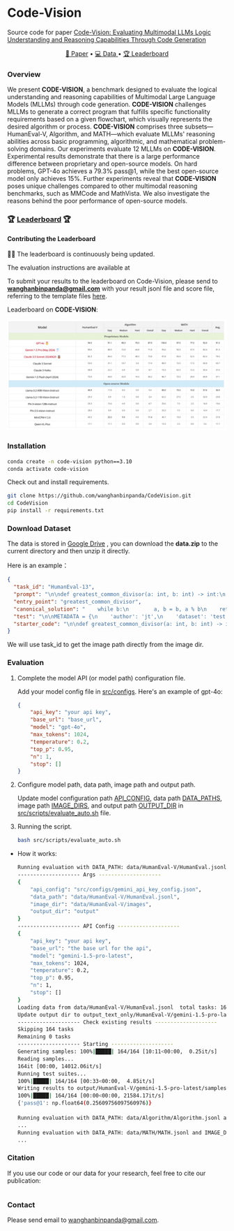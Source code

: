 # Code-Vision

Source code for paper [Code-Vision: Evaluating Multimodal LLMs Logic Understanding and Reasoning Capabilities Through Code Generation]()

<p align="center">
    <a href="">📜 Paper</a> •
    <a href="">💻 Data </a> •
    <a href="https://hellokisen.github.io/codevision.io/">🏆 Leaderboard</a> 
</p>

### Overview

We present **CODE-VISION**, a benchmark designed to evaluate the logical understanding and reasoning capabilities of Multimodal Large Language Models (MLLMs) through code generation. **CODE-VISION** challenges MLLMs to generate a correct program that fulfills specific functionality requirements based on a given flowchart, which visually represents the desired algorithm or process. **CODE-VISION** comprises three subsets—HumanEval-V, Algorithm, and MATH—which evaluate MLLMs' reasoning abilities across basic programming, algorithmic, and mathematical problem-solving domains. Our experiments evaluate 12 MLLMs on **CODE-VISION**. Experimental results demonstrate that there is a large performance difference between proprietary and open-source models. On hard problems, GPT-4o achieves a 79.3% pass@1, while the best open-source model only achieves 15%. Further experiments reveal that **CODE-VISION** poses unique challenges compared to other multimodal reasoning benchmarks, such as MMCode and MathVista. We also investigate the reasons behind the poor performance of open-source models.

### 🏆 [Leaderboard](https://hellokisen.github.io/codevision.io/) 🏆

#### Contributing the Leaderboard

🚨🚨 The leaderboard is continuously being updated.

The evaluation instructions are available at 

To submit your results to the leaderboard on Code-Vision, please send to  **wanghanbinpanda@gmail.com** with your result jsonl file and score file, referring to the template files [here](https://github.com/wanghanbinpanda/CodeVision/tree/main/output/Algorithm/gpt-4o).

Leaderboard on **CODE-VISION**:

![image-20241116111753927](./README.assets/image-20241116111753927.png)

### Installation

```bash
conda create -n code-vision python==3.10
conda activate code-vision
```

Check out and install requirements.

```bash
git clone https://github.com/wanghanbinpanda/CodeVision.git
cd CodeVision
pip install -r requirements.txt
```

### Download Dataset

The data is stored in [Google Drive](https://drive.google.com/file/d/1aiJB6Z1xQcBAwgcfJFTOUIpf6vVYRsq_/view?usp=sharing) , you can download the **data.zip** to the current directory and then unzip it directly.

Here is an example：

```json
{
  "task_id": "HumanEval-13", 
  "prompt": "\n\ndef greatest_common_divisor(a: int, b: int) -> int:\n    \"\"\" Return a greatest common divisor of two integers a and b\n    >>> greatest_common_divisor(3, 5)\n    1\n    >>> greatest_common_divisor(25, 15)\n    5\n    \"\"\"\n", 
  "entry_point": "greatest_common_divisor", 
  "canonical_solution": "    while b:\n        a, b = b, a % b\n    return a\n", 
  "test": "\n\nMETADATA = {\n    'author': 'jt',\n    'dataset': 'test'\n}\n\n\ndef check(candidate):\n    assert candidate(3, 7) == 1\n    assert candidate(10, 15) == 5\n    assert candidate(49, 14) == 7\n    assert candidate(144, 60) == 12\n", 
  "starter_code": "\n\ndef greatest_common_divisor(a: int, b: int) -> int:"
}
```

We will use task_id to get the image path directly from the image dir.

### Evaluation

1. Complete the model API (or model path) configuration file.

   Add your model config file in [src/configs](https://github.com/wanghanbinpanda/CodeVision/tree/main/src/configs). Here's an example of gpt-4o:

   ```json
   {
       "api_key": "your api key",
       "base_url": "base_url",
       "model": "gpt-4o",
       "max_tokens": 1024,
       "temperature": 0.2,
       "top_p": 0.95,
       "n": 1,
       "stop": []
   }
   ```

2. Configure model path, data path, image path and output path.

   Update model configuration path [API_CONFIG](https://github.com/wanghanbinpanda/CodeVision/blob/9218864209135ab4314a09958007fe83d4fedc1e/src/scripts/evaluate_auto.sh#L12), data path [DATA_PATHS](https://github.com/wanghanbinpanda/CodeVision/blob/9218864209135ab4314a09958007fe83d4fedc1e/src/scripts/evaluate_auto.sh#L14), image path [IMAGE_DIRS](https://github.com/wanghanbinpanda/CodeVision/blob/9218864209135ab4314a09958007fe83d4fedc1e/src/scripts/evaluate_auto.sh#L20), and output path [OUTPUT_DIR](https://github.com/wanghanbinpanda/CodeVision/blob/9218864209135ab4314a09958007fe83d4fedc1e/src/scripts/evaluate_auto.sh#L26C1-L26C11) in [src/scripts/evaluate_auto.sh](https://github.com/wanghanbinpanda/CodeVision/blob/main/src/scripts/evaluate_auto.sh) file.

3. Running the script.

   ```sh
   bash src/scripts/evaluate_auto.sh
   ```

- How it works:

  ```sh
  Running evaluation with DATA_PATH: data/HumanEval-V/HumanEval.jsonl and IMAGE_DIR: data/HumanEval-V/images
  -------------------- Args --------------------
  {
      "api_config": "src/configs/gemini_api_key_config.json",
      "data_path": "data/HumanEval-V/HumanEval.jsonl",
      "image_dir": "data/HumanEval-V/images",
      "output_dir": "output"
  }
  -------------------- API Config --------------------
  {
      "api_key": "your api key",
      "base_url": "the base url for the api",
      "model": "gemini-1.5-pro-latest",
      "max_tokens": 1024,
      "temperature": 0.2,
      "top_p": 0.95,
      "n": 1,
      "stop": []
  }
  Loading data from data/HumanEval-V/HumanEval.jsonl  total tasks: 164
  Update output dir to output_text_only/HumanEval-V/gemini-1.5-pro-latest
  -------------------- Check existing results --------------------
  Skipping 164 tasks
  Remaining 0 tasks
  -------------------- Starting --------------------
  Generating samples: 100%|█████| 164/164 [10:11<00:00,  0.25it/s]
  Reading samples...
  164it [00:00, 14012.06it/s]
  Running test suites...
  100%|█████| 164/164 [00:33<00:00,  4.85it/s]
  Writing results to output/HumanEval-V/gemini-1.5-pro-latest/samples.jsonl_results.jsonl...
  100%|█████| 164/164 [00:00<00:00, 21584.17it/s]
  {'pass@1': np.float64(0.25609756097560976)}
  
  Running evaluation with DATA_PATH: data/Algorithm/Algorithm.jsonl and IMAGE_DIR: data/Algorithm/images
  ...
  Running evaluation with DATA_PATH: data/MATH/MATH.jsonl and IMAGE_DIR: data/MATH/images
  ...
  ```

### Citation

If you use our code or our data for your research, feel free to cite our publication:

```

```



### Contact

Please send email to [wanghanbinpanda@gmail.com](mailto:wanghanbinpanda@gmail.com).
